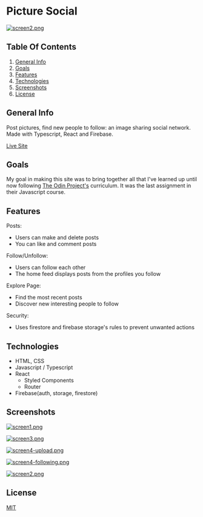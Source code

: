 # Picture Social

[![screen2.png](https://i.postimg.cc/BZkjr5kF/screen2.png)](https://postimg.cc/0rG5mS85)

## Table Of Contents

1. [General Info](#General-Info)
1. [Goals](#Goals)
1. [Features](#Features)
1. [Technologies](#Technologies)
1. [Screenshots](#Screenshots)
1. [License](#License)

## General Info

Post pictures, find new people to follow: an image sharing social network. Made with Typescript, React and Firebase.

[Live Site](https://picture-social.firebaseapp.com/)

## Goals

My goal in making this site was to bring together all that I've learned up until now following [The Odin Project's](https://www.theodinproject.com) curriculum. It was the last assignment in their Javascript course.

## Features

Posts:

- Users can make and delete posts
- You can like and comment posts

Follow/Unfollow:

- Users can follow each other
- The home feed displays posts from the profiles you follow

Explore Page:

- Find the most recent posts
- Discover new interesting people to follow

Security:

- Uses firestore and firebase storage's rules to prevent unwanted actions

## Technologies

- HTML, CSS
- Javascript / Typescript
- React
  - Styled Components
  - Router
- Firebase(auth, storage, firestore)

## Screenshots

[![screen1.png](https://i.postimg.cc/KzYK20mP/screen1.png)](https://postimg.cc/67D6VL2q)

[![screen3.png](https://i.postimg.cc/26X18n5P/screen3.png)](https://postimg.cc/Q918f91b)

[![screen4-upload.png](https://i.postimg.cc/cCp6fZwh/screen4-upload.png)](https://postimg.cc/LgVHMcyg)

[![screen4-following.png](https://i.postimg.cc/Fzd7f1d1/screen4-following.png)](https://postimg.cc/wRz6Zqkd)

[![screen2.png](https://i.postimg.cc/BZkjr5kF/screen2.png)](https://postimg.cc/0rG5mS85)

## License

[MIT](https://github.com/alessandrovinciabc/picture-social/blob/main/LICENSE.md)
